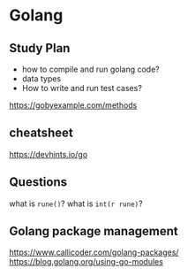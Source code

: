 # Golang

## Study Plan
- how to compile and run golang code?
- data types
- How to write and run test cases?


https://gobyexample.com/methods

## cheatsheet
https://devhints.io/go


## Questions
what is `rune()`?
what is `int(r rune)`?

## Golang package management
https://www.callicoder.com/golang-packages/
https://blog.golang.org/using-go-modules
